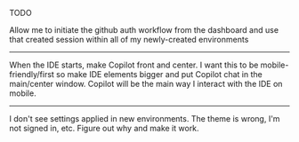 TODO

Allow me to initiate the github auth workflow from the dashboard and use that created session within all of my newly-created environments

---

When the IDE starts, make Copilot front and center. I want this to be mobile-friendly/first so make IDE elements bigger and put Copilot chat in the main/center window. Copilot will be the main way I interact with the IDE on mobile.


---

I don't see settings applied in new environments.  The theme is wrong, I'm not signed in, etc.  Figure out why and make it work.
